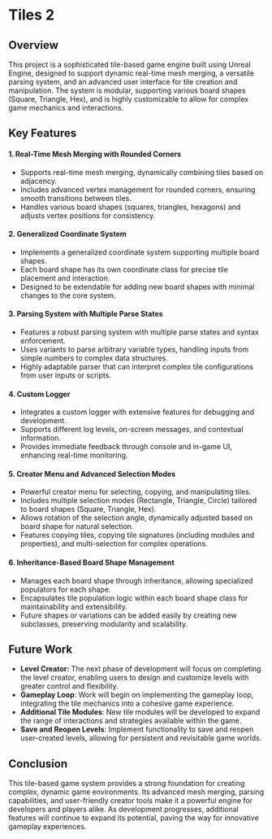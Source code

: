 # Tiles 2

## Overview
This project is a sophisticated tile-based game engine built using Unreal Engine, designed to support dynamic real-time mesh merging, a versatile parsing system, and an advanced user interface for tile creation and manipulation. The system is modular, supporting various board shapes (Square, Triangle, Hex), and is highly customizable to allow for complex game mechanics and interactions.

## Key Features
#### 1. Real-Time Mesh Merging with Rounded Corners
  - Supports real-time mesh merging, dynamically combining tiles based on adjacency.
  - Includes advanced vertex management for rounded corners, ensuring smooth transitions between tiles.
  - Handles various board shapes (squares, triangles, hexagons) and adjusts vertex positions for consistency.

#### 2. Generalized Coordinate System
  - Implements a generalized coordinate system supporting multiple board shapes.
  - Each board shape has its own coordinate class for precise tile placement and interaction.
  - Designed to be extendable for adding new board shapes with minimal changes to the core system.

#### 3. Parsing System with Multiple Parse States
  - Features a robust parsing system with multiple parse states and syntax enforcement.
  - Uses variants to parse arbitrary variable types, handling inputs from simple numbers to complex data structures.
  - Highly adaptable parser that can interpret complex tile configurations from user inputs or scripts.

#### 4. Custom Logger
  - Integrates a custom logger with extensive features for debugging and development.
  - Supports different log levels, on-screen messages, and contextual information.
  - Provides immediate feedback through console and in-game UI, enhancing real-time monitoring.

#### 5. Creator Menu and Advanced Selection Modes
  - Powerful creator menu for selecting, copying, and manipulating tiles.
  - Includes multiple selection modes (Rectangle, Triangle, Circle) tailored to board shapes (Square, Triangle, Hex).
  - Allows rotation of the selection angle, dynamically adjusted based on board shape for natural selection.
  - Features copying tiles, copying tile signatures (including modules and properties), and multi-selection for complex operations.

#### 6. Inheritance-Based Board Shape Management
  - Manages each board shape through inheritance, allowing specialized populators for each shape.
  - Encapsulates tile population logic within each board shape class for maintainability and extensibility.
  - Future shapes or variations can be added easily by creating new subclasses, preserving modularity and scalability.

## Future Work

- **Level Creator:** The next phase of development will focus on completing the level creator, enabling users to design and customize levels with greater control and flexibility.
- **Gameplay Loop**: Work will begin on implementing the gameplay loop, integrating the tile mechanics into a cohesive game experience.
- **Additional Tile Modules**: New tile modules will be developed to expand the range of interactions and strategies available within the game.
- **Save and Reopen Levels**: Implement functionality to save and reopen user-created levels, allowing for persistent and revisitable game worlds.

## Conclusion
This tile-based game system provides a strong foundation for creating complex, dynamic game environments. Its advanced mesh merging, parsing capabilities, and user-friendly creator tools make it a powerful engine for developers and players alike. As development progresses, additional features will continue to expand its potential, paving the way for innovative gameplay experiences.
